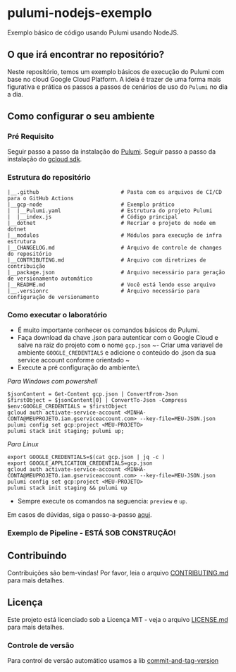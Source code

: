 # pulumi-nodejs-exemplo
Exemplo básico de código usando Pulumi usando NodeJS.

## O que irá encontrar no repositório?
Neste repositório, temos um exemplo básicos de execução do Pulumi com base no cloud Google Cloud Platform. A ideia é trazer de uma forma mais figurativa e prática os passos a passos de cenários de uso do `Pulumi` no dia a dia.

## Como configurar o seu ambiente

### Pré Requisito
Seguir passo a passo da instalação do [Pulumi](https://www.pulumi.com/docs/clouds/gcp/get-started/begin/).
Seguir passo a passo da instalação do [gcloud sdk](https://cloud.google.com/sdk/docs/install).

### Estrutura do repositório
```
|__.github                          # Pasta com os arquivos de CI/CD para o GitHub Actions
|__gcp-node                         # Exemplo prático 
|  |__Pulumi.yaml                   # Estrutura do projeto Pulumi
|  |__index.js                      # Código principal 
|__dotnet                           # Recriar o projeto de node em dotnet            
|__modulos                          # Módulos para execução de infra estrutura
|__CHANGELOG.md                     # Arquivo de controle de changes do repositório
|__CONTRIBUTING.md                  # Arquivo com diretrizes de contribuição
|__package.json                     # Arquivo necessário para geração de versionamento automático
|__README.md                        # Você está lendo esse arquivo
|__.versionrc                       # Arquivo necessário para configuração de versionamento
```

### Como executar o laboratório

- É muito importante conhecer os comandos básicos do Pulumi. 
- Faça download da chave .json para autenticar com o Google Cloud e salve na raiz do projeto com o nome `gcp.json`
~- Criar uma variavel de ambiente `GOOGLE_CREDENTIALS` e adicione o conteúdo do .json da sua service account conforme orientado ~
- Execute a pré configuração do ambiente:\

*Para Windows com powershell*
```
$jsonContent = Get-Content gcp.json | ConvertFrom-Json
$firstObject = $jsonContent[0] | ConvertTo-Json -Compress
$env:GOOGLE_CREDENTIALS = $firstObject
gcloud auth activate-service-account <MINHA-CONTA@MEUPROJETO.iam.gserviceaccount.com> --key-file=MEU-JSON.json
pulumi config set gcp:project <MEU-PROJETO>
pulumi stack init staging; pulumi up; 
```

*Para Linux*
```
export GOOGLE_CREDENTIALS=$(cat gcp.json | jq -c )
export GOOGLE_APPLICATION_CREDENTIALS=gcp.json
gcloud auth activate-service-account <MINHA-CONTA@MEUPROJETO.iam.gserviceaccount.com> --key-file=MEU-JSON.json
pulumi config set gcp:project <MEU-PROJETO>
pulumi stack init staging && pulumi up
```
- Sempre execute os comandos na seguencia: `preview` e `up`. 

Em casos de dúvidas, siga o passo-a-passo [aqui](https://www.pulumi.com/registry/packages/gcp/installation-configuration/).

### Exemplo de Pipeline - ESTÁ SOB CONSTRUÇÃO!


## Contribuindo
Contribuições são bem-vindas! Por favor, leia o arquivo [CONTRIBUTING.md](CONTRIBUTING.md) para mais detalhes.

## Licença
Este projeto está licenciado sob a Licença MIT - veja o arquivo [LICENSE.md](LICENSE.md) para mais detalhes.

### Controle de versão
Para control de versão automático usamos a lib [commit-and-tag-version](https://github.com/absolute-version/commit-and-tag-version)